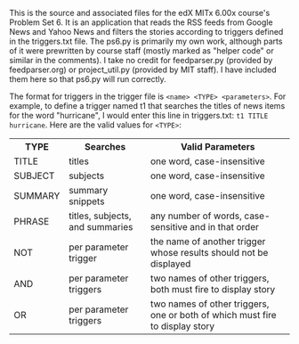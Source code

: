 This is the source and associated files for the edX MITx 6.00x course's Problem Set 6. It is an application that reads the RSS feeds from Google News and Yahoo News and filters the stories according to triggers defined in the triggers.txt file. The ps6.py is primarily my own work, although parts of it were prewritten by course staff (mostly marked as "helper code" or similar in the comments). I take no credit for feedparser.py (provided by feedparser.org) or project_util.py (provided by MIT staff). I have included them here so that ps6.py will run correctly.

The format for triggers in the trigger file is `<name> <TYPE> <parameters>`. For example, to define a trigger named t1 that searches the titles of news items for the word "hurricane", I would enter this line in triggers.txt: `t1 TITLE hurricane`. Here are the valid values for `<TYPE>`:
<table>
  <tr>
    <th>TYPE</th><th>Searches</th><th>Valid Parameters</th>
  </tr>
  <tr>
    <td>TITLE</td><td>titles</td><td>one word, case-insensitive</td>
  </tr>
  <tr>
    <td>SUBJECT</td><td>subjects</td><td>one word, case-insensitive</td>
  </tr>
  <tr>
    <td>SUMMARY</td><td>summary snippets</td><td>one word, case-insensitive</td>
  </tr>
  <tr>
    <td>PHRASE</td><td>titles, subjects, and summaries</td><td>any number of words, case-sensitive and in that order</td>
  </tr>
  <tr>
    <td>NOT</td><td>per parameter trigger</td><td>the name of another trigger whose results should not be displayed</td>
  </tr>
  <tr>
    <td>AND</td><td>per parameter triggers</td><td>two names of other triggers, both must fire to display story</td>
  </tr>
  <tr>
    <td>OR</td><td>per parameter triggers</td><td>two names of other triggers, one or both of which must fire to display story</td>
  </tr>
</table>